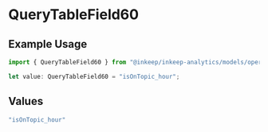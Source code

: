 # QueryTableField60

## Example Usage

```typescript
import { QueryTableField60 } from "@inkeep/inkeep-analytics/models/operations";

let value: QueryTableField60 = "isOnTopic_hour";
```

## Values

```typescript
"isOnTopic_hour"
```